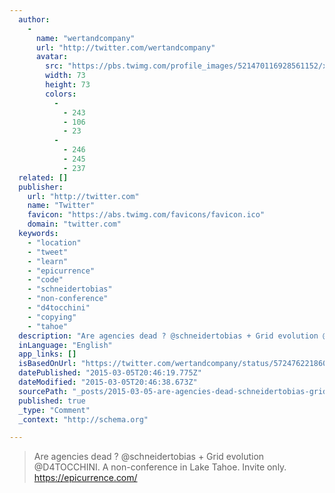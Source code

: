 ```yaml
---
  author: 
    - 
      name: "wertandcompany"
      url: "http://twitter.com/wertandcompany"
      avatar: 
        src: "https://pbs.twimg.com/profile_images/521470116928561152/xEThWIeR_bigger.jpeg"
        width: 73
        height: 73
        colors: 
          - 
            - 243
            - 106
            - 23
          - 
            - 246
            - 245
            - 237
  related: []
  publisher: 
    url: "http://twitter.com"
    name: "Twitter"
    favicon: "https://abs.twimg.com/favicons/favicon.ico"
    domain: "twitter.com"
  keywords: 
    - "location"
    - "tweet"
    - "learn"
    - "epicurrence"
    - "code"
    - "schneidertobias"
    - "non-conference"
    - "d4tocchini"
    - "copying"
    - "tahoe"
  description: "Are agencies dead ? @schneidertobias + Grid evolution @D4TOCCHINI. A non-conference in Lake Tahoe. Invite only. https://epicurrence.com/"
  inLanguage: "English"
  app_links: []
  isBasedOnUrl: "https://twitter.com/wertandcompany/status/572476221860278272"
  datePublished: "2015-03-05T20:46:19.775Z"
  dateModified: "2015-03-05T20:46:38.673Z"
  sourcePath: "_posts/2015-03-05-are-agencies-dead-schneidertobias-grid-evolution-d4toc.md"
  published: true
  _type: "Comment"
  _context: "http://schema.org"

---
```

> Are agencies dead ? @schneidertobias + Grid evolution @D4TOCCHINI. A non-conference in Lake Tahoe. Invite only. https://epicurrence.com/